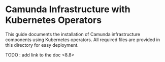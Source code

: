 # Camunda Infrastructure with Kubernetes Operators

This guide documents the installation of Camunda infrastructure components using Kubernetes operators. All required files are provided in this directory for easy deployment.

TODO : add link to the doc <8.8>
